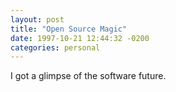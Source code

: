 ```yaml
---
layout: post
title: "Open Source Magic"
date: 1997-10-21 12:44:32 -0200
categories: personal
---
```

I got a glimpse of the software future.